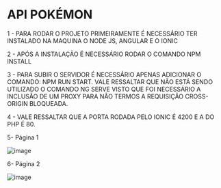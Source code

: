 # API POKÉMON

1 - PARA RODAR O PROJETO PRIMEIRAMENTE É NECESSÁRIO TER INSTALADO NA MAQUINA O NODE JS, ANGULAR E O IONIC

2 - APÓS A INSTALAÇÃO É NECESSÁRIO RODAR O COMANDO NPM INSTALL

3 - PARA SUBIR O SERVIDOR É NECESSÁRIO APENAS ADICIONAR O COMANDO: NPM RUN START. VALE RESSALTAR QUE NÃO ESTÁ SENDO UTILIZADO O COMANDO NG SERVE VISTO QUE FOI NECESSÁRIO
A INCLUSÃO DE UM PROXY PARA NÃO TERMOS A REQUISIÇÃO CROSS-ORIGIN BLOQUEADA.

4 - VALE RESSALTAR QUE A PORTA RODADA PELO IONIC É 4200 E A DO PHP É 80.


5- Página 1


![image](https://user-images.githubusercontent.com/45670719/165624689-57c660ba-986b-4dd9-970b-d83e1d970c89.png)



6- Página 2



![image](https://user-images.githubusercontent.com/45670719/165624863-66f8f2eb-b745-4d94-b871-dce84c82f29f.png)

